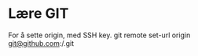 # Lære GIT


For å sette origin, med SSH key. 
git remote set-url origin git@github.com:<Username>/<Project>.git
